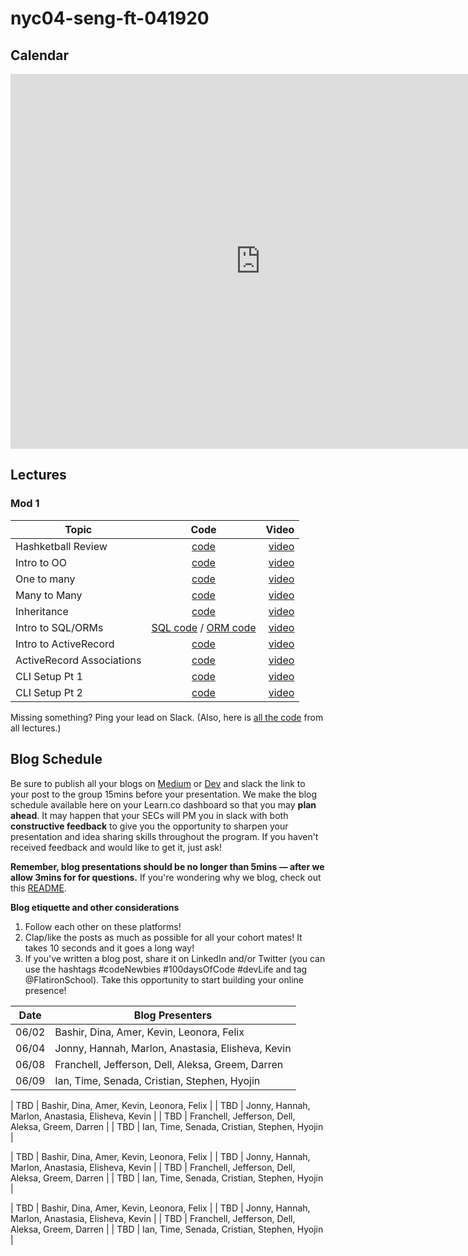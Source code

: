 # nyc04-seng-ft-041920

## Calendar
<iframe src="https://calendar.google.com/calendar/embed?src=flatironschool.com_ppu17kbjm2mrr2bteurkb5mhv4%40group.calendar.google.com&ctz=America%2FNew_York" style="border: 0" width="800" height="600" frameborder="0" scrolling="no"></iframe>


## Lectures

### Mod 1

| Topic        | Code           | Video  |
| ------------- |:-------------:| -----:|
| Hashketball Review | [code](https://github.com/learn-co-students/nyc04-seng-ft-041920/tree/master/01-hashketball-review) | [video](https://youtu.be/PZESenUA1y4) |
| Intro to OO | [code](https://github.com/learn-co-students/nyc04-seng-ft-041920/tree/master/02-intro-to-oo) | [video](https://youtu.be/sP5ZyRd3K68) |
| One to many | [code](https://github.com/learn-co-students/nyc04-seng-ft-041920/tree/master/03-one-to-many) | [video](https://youtu.be/mEQmg5-DCtI) |
| Many to Many | [code](https://github.com/learn-co-students/nyc04-seng-ft-041920/tree/master/04-many-to-many) | [video](https://youtu.be/GKjP6wb9NCY) |
| Inheritance | [code](https://github.com/learn-co-students/nyc04-seng-ft-041920/tree/master/05-inheritance) | [video](https://wework.zoom.com/rec/play/tMV-deyo_zI3GtXD4QSDCqB4W43pLKOshiIY_KUMzxm9UnMGZwGkZ7AaZ7fgV90n_BtU01rzUAcsugi_) |
| Intro to SQL/ORMs | [SQL code](https://github.com/learn-co-students/nyc04-seng-ft-041920/tree/master/06-intro-to-sql) / [ORM code](https://github.com/learn-co-students/nyc04-seng-ft-041920/tree/master/07-intro-to-orms) | [video](https://wework.zoom.com/rec/share/3pJYNZLS_URIGqPKtk3zRo0LBo3jT6a82iIbrPdcnRpi1rDlUqtlet58SfBheTHy) |
| Intro to ActiveRecord | [code](https://github.com/learn-co-students/nyc04-seng-ft-041920/tree/master/08-intro-to-activerecord) | [video](https://wework.zoom.com/rec/share/7ugsNJ3wykFObtLz0UP7cad_L7jhT6a81CRIqPENxEZD6Z-wzYnYYdkcRiTZV2dV) |
| ActiveRecord Associations | [code](https://github.com/learn-co-students/nyc-dumbo-web-120919/tree/master/11-active-record-associations) | [video](https://www.youtube.com/watch?v=xrsuZqOxiRc) |
| CLI Setup Pt 1| [code](https://github.com/learn-co-students/dumbo-se-030920/tree/master/10-cli-project) | [video](https://wework.zoom.com/rec/share/wctxIY_eqkZORc-X8RnxfIIrA9zpeaa8gCdK8vtZmU3T8Pms0VXRmLeIgqqfVe_X?startTime=1584989425000) |
| CLI Setup Pt 2| [code](https://github.com/learn-co-students/dumbo-se-030920/tree/master/11-tty-prompt) | [video](https://wework.zoom.com/rec/share/3JNKcYDa3CRIGI3K0H3ef58oIb7paaa81yUc-aYKyk8_HqzE5-mnadO6w9rCA_PZ?startTime=1585064144000) |



Missing something? Ping your lead on Slack. (Also, here is [all the code](https://github.com/learn-co-students/nyc04-seng-ft-041920/) from all lectures.)

## Blog Schedule

Be sure to publish all your blogs on [Medium](https://medium.com/) or [Dev](https://dev.to) and slack the link to your post to the group 15mins before your presentation. We make the blog schedule available here on your Learn.co dashboard so that you may **plan ahead**. It may happen that your SECs will PM you in slack with both **constructive feedback** to give you the opportunity to sharpen your presentation and idea sharing skills throughout the program. If you haven't received feedback and would like to get it, just ask!

**Remember, blog presentations should be no longer than 5mins — after we allow 3mins for for questions.** If you're wondering why we blog, check out this [README](https://github.com/learn-co-curriculum/web-immersive-blogging).

**Blog etiquette and other considerations**
1. Follow each other on these platforms! 
2. Clap/like the posts as much as possible for all your cohort mates! It takes 10 seconds and it goes a long way!
3. If you've written a blog post, share it on LinkedIn and/or Twitter (you can use the hashtags #codeNewbies #100daysOfCode #devLife and tag @FlatironSchool). Take this opportunity to start building your online presence! 

| **Date** | **Blog Presenters**                                                        |
| -------- | ---------------------------------------------------------------------------|
| 06/02    | Bashir, Dina, Amer, Kevin, Leonora, Felix                  |
| 06/04    | Jonny, Hannah, Marlon, Anastasia, Elisheva, Kevin                                |
| 06/08    | Franchell, Jefferson, Dell, Aleksa, Greem, Darren                   |
| 06/09    | Ian, Time, Senada, Cristian, Stephen, Hyojin                       |

| TBD    | Bashir, Dina, Amer, Kevin, Leonora, Felix                  |
| TBD    | Jonny, Hannah, Marlon, Anastasia, Elisheva, Kevin                                |
| TBD    | Franchell, Jefferson, Dell, Aleksa, Greem, Darren                   |
| TBD    | Ian, Time, Senada, Cristian, Stephen, Hyojin                       |

| TBD    | Bashir, Dina, Amer, Kevin, Leonora, Felix                  |
| TBD    | Jonny, Hannah, Marlon, Anastasia, Elisheva, Kevin                                |
| TBD    | Franchell, Jefferson, Dell, Aleksa, Greem, Darren                   |
| TBD    | Ian, Time, Senada, Cristian, Stephen, Hyojin                       |

| TBD    | Bashir, Dina, Amer, Kevin, Leonora, Felix                  |
| TBD    | Jonny, Hannah, Marlon, Anastasia, Elisheva, Kevin                                |
| TBD    | Franchell, Jefferson, Dell, Aleksa, Greem, Darren                   |
| TBD    | Ian, Time, Senada, Cristian, Stephen, Hyojin                       |
